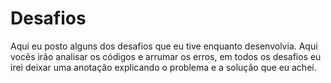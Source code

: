 # Desafios
Aqui eu posto alguns dos desafios que eu tive enquanto desenvolvia. Aqui vocês irão analisar os códigos e arrumar os erros, em todos os desafios eu irei deixar uma anotação explicando o problema e a solução que eu achei.
